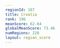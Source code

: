 ```yaml
---
regionId: 187
title: Croatia
rank: 196
meanScore: 62.64
globalMeanScore: 73.46
numRegions: 220
layout: region_score
---
```

